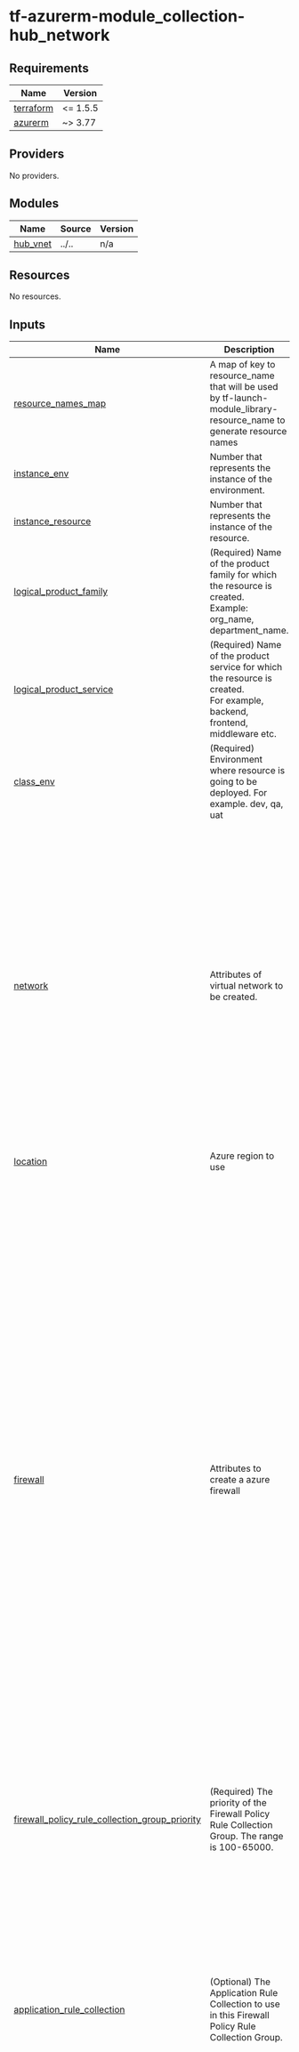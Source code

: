 # tf-azurerm-module_collection-hub_network

<!-- BEGINNING OF PRE-COMMIT-TERRAFORM DOCS HOOK -->
## Requirements

| Name | Version |
|------|---------|
| <a name="requirement_terraform"></a> [terraform](#requirement\_terraform) | <= 1.5.5 |
| <a name="requirement_azurerm"></a> [azurerm](#requirement\_azurerm) | ~> 3.77 |

## Providers

No providers.

## Modules

| Name | Source | Version |
|------|--------|---------|
| <a name="module_hub_vnet"></a> [hub\_vnet](#module\_hub\_vnet) | ../.. | n/a |

## Resources

No resources.

## Inputs

| Name | Description | Type | Default | Required |
|------|-------------|------|---------|:--------:|
| <a name="input_resource_names_map"></a> [resource\_names\_map](#input\_resource\_names\_map) | A map of key to resource\_name that will be used by tf-launch-module\_library-resource\_name to generate resource names | <pre>map(object({<br>    name       = string<br>    max_length = optional(number, 60)<br>    region     = optional(string, "eastus2")<br>  }))</pre> | `{}` | no |
| <a name="input_instance_env"></a> [instance\_env](#input\_instance\_env) | Number that represents the instance of the environment. | `number` | `0` | no |
| <a name="input_instance_resource"></a> [instance\_resource](#input\_instance\_resource) | Number that represents the instance of the resource. | `number` | `0` | no |
| <a name="input_logical_product_family"></a> [logical\_product\_family](#input\_logical\_product\_family) | (Required) Name of the product family for which the resource is created.<br>    Example: org\_name, department\_name. | `string` | `"launch"` | no |
| <a name="input_logical_product_service"></a> [logical\_product\_service](#input\_logical\_product\_service) | (Required) Name of the product service for which the resource is created.<br>    For example, backend, frontend, middleware etc. | `string` | `"network"` | no |
| <a name="input_class_env"></a> [class\_env](#input\_class\_env) | (Required) Environment where resource is going to be deployed. For example. dev, qa, uat | `string` | `"dev"` | no |
| <a name="input_network"></a> [network](#input\_network) | Attributes of virtual network to be created. | <pre>object({<br>    use_for_each    = bool<br>    address_space   = optional(list(string), ["10.0.0.0/16"])<br>    subnet_names    = optional(list(string), [])<br>    subnet_prefixes = optional(list(string), [])<br>    bgp_community   = optional(string, null)<br>    ddos_protection_plan = optional(object(<br>      {<br>        enable = bool<br>        id     = string<br>      }<br>    ), null)<br>    dns_servers                                           = optional(list(string), [])<br>    nsg_ids                                               = optional(map(string), {})<br>    route_tables_ids                                      = optional(map(string), {})<br>    subnet_delegation                                     = optional(map(map(any)), {})<br>    subnet_enforce_private_link_endpoint_network_policies = optional(map(bool), {})<br>    subnet_enforce_private_link_service_network_policies  = optional(map(bool), {})<br>    subnet_service_endpoints                              = optional(map(list(string)), {})<br>    tags                                                  = optional(map(string), {})<br>    tracing_tags_enabled                                  = optional(bool, false)<br>    tracing_tags_prefix                                   = optional(string, "")<br>  })</pre> | n/a | yes |
| <a name="input_location"></a> [location](#input\_location) | Azure region to use | `string` | n/a | yes |
| <a name="input_firewall"></a> [firewall](#input\_firewall) | Attributes to create a azure firewall | <pre>object({<br>    logs_destinations_ids = list(string)<br>    subnet_cidr           = optional(string)<br>    additional_public_ips = optional(list(object(<br>      {<br>        name                 = string,<br>        public_ip_address_id = string<br>    })), [])<br>    application_rule_collections = optional(list(object(<br>      {<br>        name     = string,<br>        priority = number,<br>        action   = string,<br>        rules = list(object(<br>          { name             = string,<br>            source_addresses = list(string),<br>            source_ip_groups = list(string),<br>            target_fqdns     = list(string),<br>            protocols = list(object(<br>              { port = string,<br>            type = string }))<br>          }<br>        ))<br>    })))<br>    custom_diagnostic_settings_name = optional(string)<br>    custom_firewall_name            = optional(string)<br>    dns_servers                     = optional(string)<br>    extra_tags                      = optional(map(string))<br>    firewall_private_ip_ranges      = optional(list(string))<br>    ip_configuration_name           = optional(string)<br>    network_rule_collections = optional(list(object({<br>      name     = string,<br>      priority = number,<br>      action   = string,<br>      rules = list(object({<br>        name                  = string,<br>        source_addresses      = list(string),<br>        source_ip_groups      = optional(list(string)),<br>        destination_ports     = list(string),<br>        destination_addresses = list(string),<br>        destination_ip_groups = optional(list(string)),<br>        destination_fqdns     = optional(list(string)),<br>        protocols             = list(string)<br>      }))<br>    })))<br>    public_ip_zones = optional(list(number))<br>    sku_tier        = string<br>    zones           = optional(list(number))<br>  })</pre> | `null` | no |
| <a name="input_firewall_policy_rule_collection_group_priority"></a> [firewall\_policy\_rule\_collection\_group\_priority](#input\_firewall\_policy\_rule\_collection\_group\_priority) | (Required) The priority of the Firewall Policy Rule Collection Group. The range is 100-65000. | `number` | n/a | yes |
| <a name="input_application_rule_collection"></a> [application\_rule\_collection](#input\_application\_rule\_collection) | (Optional) The Application Rule Collection to use in this Firewall Policy Rule Collection Group. | <pre>list(object({<br>    name     = string<br>    action   = string<br>    priority = number<br>    rule = list(object({<br>      name        = string<br>      description = optional(string)<br>      protocols = optional(list(object({<br>        type = string<br>        port = number<br>      })))<br>      http_headers = optional(list(object({<br>        name  = string<br>        value = string<br>      })))<br>      source_addresses      = optional(list(string))<br>      source_ip_groups      = optional(list(string))<br>      destination_addresses = optional(list(string))<br>      destination_urls      = optional(list(string))<br>      destination_fqdns     = optional(list(string))<br>      destination_fqdn_tags = optional(list(string))<br>      terminate_tls         = optional(bool)<br>      web_categories        = optional(list(string))<br>    }))<br>  }))</pre> | `[]` | no |
| <a name="input_network_rule_collection"></a> [network\_rule\_collection](#input\_network\_rule\_collection) | (Optional) The Network Rule Collection to use in this Firewall Policy Rule Collection Group. | <pre>list(object({<br>    name     = string<br>    action   = string<br>    priority = number<br>    rule = list(object({<br>      name                  = string<br>      description           = optional(string)<br>      protocols             = list(string)<br>      destination_ports     = list(string)<br>      source_addresses      = optional(list(string))<br>      source_ip_groups      = optional(list(string))<br>      destination_addresses = optional(list(string))<br>      destination_fqdns     = optional(list(string))<br>    }))<br>  }))</pre> | `[]` | no |
| <a name="input_nat_rule_collection"></a> [nat\_rule\_collection](#input\_nat\_rule\_collection) | (Optional) The NAT Rule Collection to use in this Firewall Policy Rule Collection Group. | <pre>list(object({<br>    name     = string<br>    action   = string<br>    priority = number<br>    rule = list(object({<br>      name               = string<br>      description        = optional(string)<br>      protocols          = list(string)<br>      source_addresses   = optional(list(string))<br>      source_ip_groups   = optional(list(string))<br>      destination_ports  = optional(list(string))<br>      translated_address = optional(string)<br>      translated_port    = number<br>      translated_fqdn    = optional(string)<br>    }))<br>  }))</pre> | `[]` | no |

## Outputs

| Name | Description |
|------|-------------|
| <a name="output_resource_group_id"></a> [resource\_group\_id](#output\_resource\_group\_id) | Resource group id |
| <a name="output_resource_group_name"></a> [resource\_group\_name](#output\_resource\_group\_name) | Resource group name |
| <a name="output_vnet_names"></a> [vnet\_names](#output\_vnet\_names) | Map of vnet names where key in input key in network map and value is name of vnet that got created. |
| <a name="output_vnet_ids"></a> [vnet\_ids](#output\_vnet\_ids) | Map of vnet names where key in input key in network map and value is id of vnet that got created. |
| <a name="output_vnet_subnets"></a> [vnet\_subnets](#output\_vnet\_subnets) | Map of vnet names where key in input key in network map and value is id of the subnets that got created. |
| <a name="output_vnet_locations"></a> [vnet\_locations](#output\_vnet\_locations) | Map of vnet names where key in input key in network map and value is location of vnet that got created. |
| <a name="output_vnet_address_spaces"></a> [vnet\_address\_spaces](#output\_vnet\_address\_spaces) | Map of vnet names where key in input key in network map and value is address of vnet that got created. |
| <a name="output_vnet_subnet_name_id_map"></a> [vnet\_subnet\_name\_id\_map](#output\_vnet\_subnet\_name\_id\_map) | Outputs a subnet name to ID map for each Vnet |
| <a name="output_firewall_ids"></a> [firewall\_ids](#output\_firewall\_ids) | Firewall generated ids |
| <a name="output_firewall_names"></a> [firewall\_names](#output\_firewall\_names) | Firewall names |
| <a name="output_firewall_private_ip_addresses"></a> [firewall\_private\_ip\_addresses](#output\_firewall\_private\_ip\_addresses) | Firewall private IPs |
| <a name="output_firewall_public_ip_addresses"></a> [firewall\_public\_ip\_addresses](#output\_firewall\_public\_ip\_addresses) | Firewall public IPs |
| <a name="output_firewall_subnet_ids"></a> [firewall\_subnet\_ids](#output\_firewall\_subnet\_ids) | IDs of the subnet attached to the firewall |
| <a name="output_firewall_policy_id"></a> [firewall\_policy\_id](#output\_firewall\_policy\_id) | The ID of the Firewall Policy. |
| <a name="output_firewall_policy_child_policies"></a> [firewall\_policy\_child\_policies](#output\_firewall\_policy\_child\_policies) | The child policies of the Firewall Policy. |
| <a name="output_firewall_policy_firewalls"></a> [firewall\_policy\_firewalls](#output\_firewall\_policy\_firewalls) | A list of references to Azure Firewalls that this Firewall Policy is associated with. |
| <a name="output_firewall_policy_name"></a> [firewall\_policy\_name](#output\_firewall\_policy\_name) | The name of the Firewall Policy. |
| <a name="output_firewall_policy_rule_collection_group_name"></a> [firewall\_policy\_rule\_collection\_group\_name](#output\_firewall\_policy\_rule\_collection\_group\_name) | Value of the Azure Firewall policy rule collection group name |
| <a name="output_firewall_policy_rule_collection_group_id"></a> [firewall\_policy\_rule\_collection\_group\_id](#output\_firewall\_policy\_rule\_collection\_group\_id) | The ID of the Firewall Policy Rule Collection Group. |
<!-- END OF PRE-COMMIT-TERRAFORM DOCS HOOK -->
